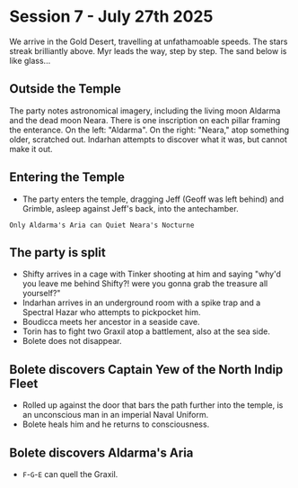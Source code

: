 # Session 7 - July 27th 2025

We arrive in the Gold Desert, travelling at unfathamoable speeds. The stars streak brilliantly above.
Myr leads the way, step by step. 
The sand below is like glass...

## Outside the Temple

The party notes astronomical imagery, including the living moon Aldarma and the dead moon Neara. 
There is one inscription on each pillar framing the enterance. On the left: "Aldarma". On the right: "Neara," atop something older, scratched out. Indarhan attempts to discover what it was, but cannot make it out.

## Entering the Temple

- The party enters the temple, dragging Jeff (Geoff was left behind) and Grimble, asleep against Jeff's back, into the antechamber.

`Only Aldarma's Aria can Quiet Neara's Nocturne`

## The party is split

- Shifty arrives in a cage with Tinker shooting at him and saying "why'd you leave me behind Shifty?! were you gonna grab the treasure all yourself?"
- Indarhan arrives in an underground room with a spike trap and a Spectral Hazar who attempts to pickpocket him.
- Boudicca meets her ancestor in a seaside cave.
- Torin has to fight two Graxil atop a battlement, also at the sea side.
- Bolete does not disappear.

## Bolete discovers Captain Yew of the North Indip Fleet

- Rolled up against the door that bars the path further into the temple, is an unconscious man in an imperial Naval Uniform.
- Bolete heals him and he returns to consciousness.

## Bolete discovers Aldarma's Aria

- `F`-`G`-`E` can quell the Graxil.